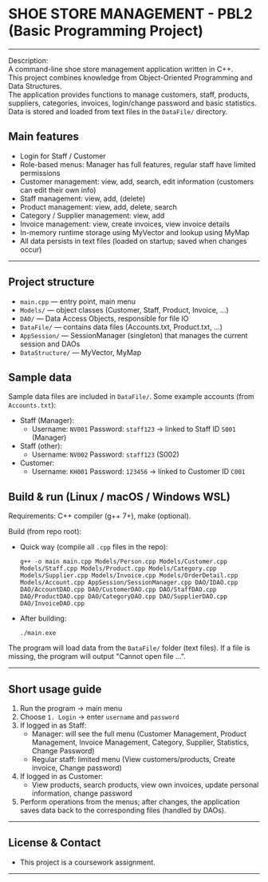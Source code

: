 # SHOE STORE MANAGEMENT - PBL2 (Basic Programming Project)
---

Description:  
A command-line shoe store management application written in C++.  
This project combines knowledge from Object-Oriented Programming and Data Structures.  
The application provides functions to manage customers, staff, products, suppliers, categories, invoices, login/change password and basic statistics.  
Data is stored and loaded from text files in the `DataFile/` directory.

## Main features
- Login for Staff / Customer
- Role-based menus: Manager has full features, regular staff have limited permissions
- Customer management: view, add, search, edit information (customers can edit their own info)
- Staff management: view, add, (delete)
- Product management: view, add, delete, search
- Category / Supplier management: view, add
- Invoice management: view, create invoices, view invoice details
- In-memory runtime storage using MyVector and lookup using MyMap
- All data persists in text files (loaded on startup; saved when changes occur)

---

## Project structure 
- `main.cpp` — entry point, main menu
- `Models/` — object classes (Customer, Staff, Product, Invoice, ...)
- `DAO/` — Data Access Objects, responsible for file IO
- `DataFile/` — contains data files (Accounts.txt, Product.txt, ...)
- `AppSession/` — SessionManager (singleton) that manages the current session and DAOs
- `DataStructure/` — MyVector, MyMap 

## Sample data
Sample data files are included in `DataFile/`. Some example accounts (from `Accounts.txt`):
- Staff (Manager):
  - Username: `NV001`  Password: `staff123`  → linked to Staff ID `S001` (Manager)
- Staff (other):
  - Username: `NV002`  Password: `staff123`  (S002)
- Customer:
  - Username: `KH001`  Password: `123456`  → linked to Customer ID `C001`

## Build & run (Linux / macOS / Windows WSL)
Requirements: C++ compiler (g++ 7+), make (optional). 

Build (from repo root):
- Quick way (compile all `.cpp` files in the repo):
  ```
  g++ -o main main.cpp Models/Person.cpp Models/Customer.cpp Models/Staff.cpp Models/Product.cpp Models/Category.cpp Models/Supplier.cpp Models/Invoice.cpp Models/OrderDetail.cpp
  Models/Account.cpp AppSession/SessionManager.cpp DAO/IDAO.cpp DAO/AccountDAO.cpp DAO/CustomerDAO.cpp DAO/StaffDAO.cpp DAO/ProductDAO.cpp DAO/CategoryDAO.cpp DAO/SupplierDAO.cpp DAO/InvoiceDAO.cpp
  ```

- After building:
  ```
  ./main.exe
  ```

The program will load data from the `DataFile/` folder (text files). If a file is missing, the program will output "Cannot open file ...".

---

## Short usage guide
1. Run the program → main menu
2. Choose `1. Login` → enter `username` and `password`
3. If logged in as Staff:
   - Manager: will see the full menu (Customer Management, Product Management, Invoice Management, Category, Supplier, Statistics, Change Password)
   - Regular staff: limited menu (View customers/products, Create invoice, Change password)
4. If logged in as Customer:
   - View products, search products, view own invoices, update personal information, change password
5. Perform operations from the menus; after changes, the application saves data back to the corresponding files (handled by DAOs).

---

## License & Contact
- This project is a coursework assignment.
---
